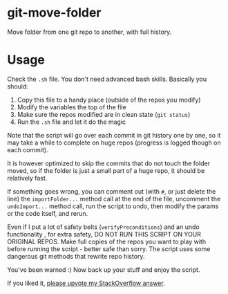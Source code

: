 # git-move-folder
Move folder from one git repo to another, with full history.

# Usage

Check the `.sh` file. You don't need advanced bash skills. Basically you should:

1. Copy this file to a handy place (outside of the repos you modify)
2. Modify the variables the top of the file
3. Make sure the repos modified are in clean state (`git status`)
4. Run the `.sh` file and let it do the magic

Note that the script will go over each commit in git history one by one, so it may take a while to complete on huge repos (progress is logged though on each commit).

It is however optimized to skip the commits that do not touch the folder moved, so if the folder is just a small part of a huge repo, it should be relatively fast.

If something goes wrong, you can comment out (with `#`, or just delete the line) the `importFolder...` method call at the end of the file,  uncomment the `undoImport...` method call, run the script to undo, then modify the params or the code itself, and rerun.

Even if I put a lot of safety belts (`verifyPreconditions`) and an undo functionality , for extra safety, DO NOT RUN THIS SCRIPT ON YOUR ORIGINAL REPOS. Make full copies of the repos you want to play with before running the script - better safe than sorry. The script uses some dangerous git methods that rewrite repo history.

You've been warned :) Now back up your stuff and enjoy the script.

If you liked it, [please upvote my StackOverflow answer](https://stackoverflow.com/a/47081782/245966).
